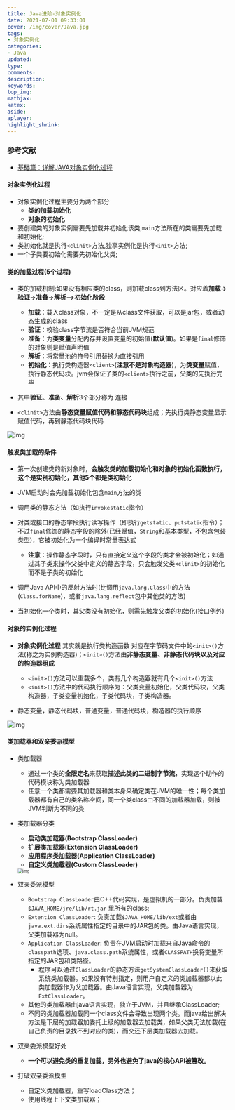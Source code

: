 ```yaml
---
title: Java进阶-对象实例化
date: 2021-07-01 09:33:01
cover: /img/cover/Java.jpg
tags:
- 对象实例化
categories:
- Java
updated:
type:
comments:
description:
keywords:
top_img:
mathjax:
katex:
aside:
aplayer:
highlight_shrink:
---
```


### 参考文献

* [基础篇：详解JAVA对象实例化过程](https://juejin.cn/post/6861940021146943502)

#### 对象实例化过程

* 对象实例化过程主要分为两个部分
  * **类的加载初始化**
  * **对象的初始化**
* 要创建类的对象实例需要先加载并初始化该类,`main`方法所在的类需要先加载和初始化;
* 类初始化就是执行`<clinit>`方法,独享实例化是执行`<init>`方法;
* 一个子类要初始化需要先初始化父类;

#### 类的加载过程(5个过程)

* 类的加载机制:如果没有相应类的class，则加载class到方法区。对应着**加载->验证->准备->解析-->初始化阶段**
  * **加载**：载入class对象，不一定是从class文件获取，可以是jar包，或者动态生成的class
  * **验证**：校验class字节流是否符合当前JVM规范
  * **准备**：为**类变量**分配内存并设置变量的初始值(**默认值**)。如果是`final`修饰的对象则是赋值声明值
  * **解析**：将常量池的符号引用替换为直接引用
  * **初始化**：执行类构造器`<client>`(**注意不是对象构造器**)，为**类变量**赋值，执行静态代码块。jvm会保证子类的`<client>`执行之前，父类的<client>先执行完毕

* 其中**验证、准备、解析**3个部分称为 连接

* `<clinit>`方法由**静态变量赋值代码和静态代码块**组成；先执行类静态变量显示赋值代码，再到静态代码块代码

![img](https://www.holelin.cn/img/jvm/%E7%B1%BB%E7%9A%84%E5%8A%A0%E8%BD%BD%E8%BF%87%E7%A8%8B.png)

#### 触发类加载的条件

* 第一次创建类的新对象时，**会触发类的加载初始化和对象的初始化函数<init>执行，这个是实例初始化，其他5个都是类初始化**

* JVM启动时会先加载初始化包含`main`方法的类

* 调用类的静态方法（如执行`invokestatic`指令）

* 对类或接口的静态字段执行读写操作（即执行`getstatic`、`putstatic`指令）；不过`final`修饰的静态字段的除外(已经赋值，`String`和基本类型，不包含包装类型)，它被初始化为一个编译时常量表达式
  * **注意**：操作静态字段时，只有直接定义这个字段的类才会被初始化；如通过其子类来操作父类中定义的静态字段，只会触发父类`<clinit>`的初始化而不是子类的初始化

* 调用Java API中的反射方法时(比调用`java.lang.Class`中的方法(`Class.forName`)，或者`java.lang.reflect`包中其他类的方法)

* 当初始化一个类时，其父类没有初始化，则需先触发父类的初始化(接口例外)

#### 对象的实例化过程

* **对象实例化过程** 其实就是执行类构造函数 对应在字节码文件中的`<init>()`方法(称之为实例构造器)；`<init>()`方法由**非静态变量、非静态代码块以及对应的构造器组成**
  * `<init>()`方法可以重载多个，类有几个构造器就有几个`<init>()`方法
  * `<init>()`方法中的代码执行顺序为：父类变量初始化，父类代码块，父类构造器，子类变量初始化，子类代码块，子类构造器。

* 静态变量，静态代码块，普通变量，普通代码块，构造器的执行顺序

![img](https://www.holelin.cn/img/jvm/%E5%AF%B9%E8%B1%A1%E5%88%9D%E5%A7%8B%E5%8C%96%E9%A1%BA%E5%BA%8F.png)

#### 类加载器和双亲委派模型

* 类加载器
  * 通过一个类的**全限定名**来获取**描述此类的二进制字节流**，实现这个动作的代码模块称为类加载器
  * 任意一个类都需要其加载器和类本身来确定类在JVM的唯一性；每个类加载器都有自己的类名称空间，同一个类class由不同的加载器加载，则被JVM判断为不同的类

* 类加载器分类
  * **启动类加载器(Bootstrap ClassLoader)**
  * **扩展类加载器(Extension ClassLoader)**
  * **应用程序类加载器(Application ClassLoader)**
  * **自定义类加载器(Custom ClassLoader)**
  
  <img src="https://www.holelin.cn/img/jvm/%E5%8F%8C%E4%BA%B2%E5%A7%94%E6%B4%BE%E6%A8%A1%E5%9E%8B.png" alt="img" style="zoom:67%;" />
* 双亲委派模型
  * `Bootstrap ClassLoader`由C++代码实现，是虚拟机的一部分。负责加载`$JAVA_HOME/jre/lib/rt.jar` 里所有的class;
  * `Extention ClassLoader`: 负责加载`$JAVA_HOME/lib/ext`或者由`java.ext.dirs`系统属性指定的目录中的JAR包的类。由Java语言实现，父类加载器为null。
  * `Application ClassLoader`: 负责在JVM启动时加载来自Java命令的`-classpath`选项、`java.class.path`系统属性，或者`CLASSPATH`换将变量所指定的JAR包和类路径。
    * 程序可以通过`ClassLoader`的静态方法`getSystemClassLoader()`来获取系统类加载器。如果没有特别指定，则用户自定义的类加载器都以此类加载器作为父加载器。由Java语言实现，父类加载器为`ExtClassLoader`。
  * 其他的类加载器由java语言实现，独立于JVM，并且继承ClassLoader;
  * 不同的类加载器加载同一个class文件会导致出现两个类。而java给出解决方法是下层的加载器加委托上级的加载器去加载类，如果父类无法加载(在自己负责的目录找不到对应的类)，而交还下层类加载器去加载。
* 双亲委派模型好处
  * **一个可以避免类的重复加载，另外也避免了java的核心API被篡改。**

* 打破双亲委派模型

  - 自定义类加载器，重写loadClass方法；
  - 使用线程上下文类加载器；

  
